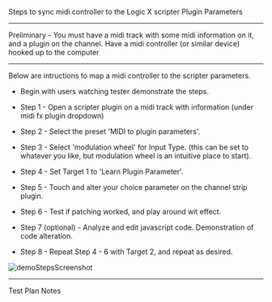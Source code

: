 
Steps to sync midi controller to the Logic X scripter Plugin Parameters

-------------------------------------------------------------------------------------------------------------

Preliminary - You must have a midi track with some midi information on it, and a plugin on the channel. 
Have a midi controller (or similar device) hooked up to the computer

-------------------------------------------------------------------------------------------------------------

Below are intructions to map a midi controller to the scripter parameters.

* Begin with users watching tester demonstrate the steps.

* Step 1 - Open a scripter plugin on a midi track with information (under midi fx plugin dropdown)

* Step 2 - Select the preset 'MIDI to plugin parameters'.

* Step 3 - Select 'modulation wheel' for Input Type. (this can be set to whatever you like, but modulation wheel is
an intuitive place to start).

* Step 4 - Set Target 1 to 'Learn Plugin Parameter'.

* Step 5 - Touch and alter your choice parameter on the channel strip plugin.

* Step 6 - Test if patching worked, and play around wit effect.

* Step 7 (optional) - Analyze and edit javascript code. Demonstration of code alteration.

* Step 8 - Repeat Step 4 - 6 with Target 2, and repeat as desired.


![demoStepsScreenshot](https://user-images.githubusercontent.com/103617658/226141157-8716ce39-705d-479a-9375-9742abe85662.jpg)


-------------------------------------------------------------------------------------------------------------

Test Plan Notes

